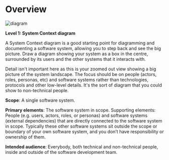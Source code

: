 # Overview

![diagram](https://www.plantuml.com/plantuml/svg/0/VPA_JYGn38VxUGgprIB1JaDr5MWPtPsqm0fOdQXMPc8TaP8uYfs1Unn4GSLJp8kTChF_2g2BVd6-pqvoBef9itTLTMH3wx8XU5ADygEk4pxF_bfzoezPABKSb8BEMlOrccGnT2x7NC_FJfSEWwwk5hL39T5wVhQUb-eNdSK1lRXuk5dTh__yll-rNZG_c-lBwN5LBIa9XsbivGGcIn9XXBcp59J0C8WL9O-J4vYiFBIRZPOzP8zGsa48-xBZ7GyFU1TAmNnEnDtMDypgxbzPJYKMwDsOGqmaYlrx_yPW28HIP_jtdWpUvAqI80jaoVrhiYmGoTW4sOCc318vxQmRbk44nahaq7zqvFRcTVEYK_9etO7V43Id9Ij6sOSKEij0aAYbH-ifwD0V3RLIeBVanWiV1yfIXXn2_2hSoflGMTomYfSFRZ3oneu9E8z-IkDH0SEoVR-XYNCAfloB_m00)

**Level 1: System Context diagram**

A System Context diagram is a good starting point for diagramming and documenting a software system, allowing you to step back and see the big picture. Draw a diagram showing your system as a box in the centre, surrounded by its users and the other systems that it interacts with.

Detail isn't important here as this is your zoomed out view showing a big picture of the system landscape. The focus should be on people (actors, roles, personas, etc) and software systems rather than technologies, protocols and other low-level details. It's the sort of diagram that you could show to non-technical people.

**Scope**: A single software system.

**Primary elements**: The software system in scope.
Supporting elements: People (e.g. users, actors, roles, or personas) and software systems (external dependencies) that are directly connected to the software system in scope. Typically these other software systems sit outside the scope or boundary of your own software system, and you don’t have responsibility or ownership of them.

**Intended audience**: Everybody, both technical and non-technical people, inside and outside of the software development team.